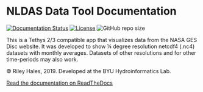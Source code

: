 # NLDAS Data Tool Documentation
[![Documentation Status](https://readthedocs.org/projects/nldas/badge/?version=latest)](https://nldas.readthedocs.io/en/latest/?badge=latest)
[![License](https://img.shields.io/badge/License-BSD%203--Clause-blue.svg)](https://opensource.org/licenses/BSD-3-Clause)
![GitHub repo size](https://img.shields.io/github/repo-size/rileyhales/nldas)
   
This is a Tethys 2/3 compatible app that visualizes data from the NASA GES Disc website. It was developed to show ¼ degree resolution netcdf4 (.nc4) datasets with monthly averages. Datasets of other resolutions and for other time-periods may also work.

© Riley Hales, 2019. Developed at the BYU Hydroinformatics Lab.

[Read the documentation on ReadTheDocs](https://nldas.readthedocs.io/en/latest/)
